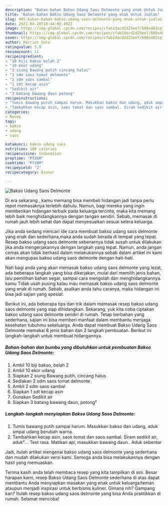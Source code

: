 ```yaml
---
description: "Bahan-bahan Bakso Udang Saos Delmonte yang enak Untuk Jualan"
title: "Bahan-bahan Bakso Udang Saos Delmonte yang enak Untuk Jualan"
slug: 405-bahan-bahan-bakso-udang-saos-delmonte-yang-enak-untuk-jualan
date: 2021-04-20T18:44:08.492Z
image: https://img-global.cpcdn.com/recipes/cfab2dacd2d25ee7/680x482cq70/bakso-udang-saos-delmonte-foto-resep-utama.jpg
thumbnail: https://img-global.cpcdn.com/recipes/cfab2dacd2d25ee7/680x482cq70/bakso-udang-saos-delmonte-foto-resep-utama.jpg
cover: https://img-global.cpcdn.com/recipes/cfab2dacd2d25ee7/680x482cq70/bakso-udang-saos-delmonte-foto-resep-utama.jpg
author: Harriet Soto
ratingvalue: 3.9
reviewcount: 11
recipeingredient:
- "10 biji bakso belah 2"
- "10 ekor udang"
- "2 siung Bawang putih cincang halus"
- "2 sdm saos tomat delmonte"
- "2 sdm saos sambal"
- "1 sdt kecap asin"
- "Sedikit air"
- "3 batang bawang daun potong"
recipeinstructions:
- "Tumis bawang putih sampai harum. Masukkan bakso dan udang, aduk smpai udang berubah warna."
- "Tambahkan kecap asin, saos tomat dan saos sambal. Siram sedikit air, aduk²... Test rasa. Matikan api, masukkan bawang daun.. Aduk sebentar"
categories:
- Resep
tags:
- bakso
- udang
- saos

katakunci: bakso udang saos 
nutrition: 180 calories
recipecuisine: Indonesian
preptime: "PT26M"
cooktime: "PT30M"
recipeyield: "2"
recipecategory: Dinner

---
```



![Bakso Udang Saos Delmonte](https://img-global.cpcdn.com/recipes/cfab2dacd2d25ee7/680x482cq70/bakso-udang-saos-delmonte-foto-resep-utama.jpg)

Di era  sekarang , kamu memang bisa membeli hidangan jadi tanpa perlu repot memasaknya terlebih dahulu. Namun, bagi mereka yang ingin memberikan hidangan terbaik pada keluarga tercinta, maka kita memang lebih baik menghidangkannya dengan tangan sendiri. Sebab, memasak di rumah jauh lebih sehat dan dapat menyesuaikan sesuai selera keluarga.

Jika anda sedang mencari ide cara membuat bakso udang saos delmonte yang enak dan sederhana,maka anda sudah berada di tempat yang tepat. Resep bakso udang saos delmonte  sebenarnya tidak susah untuk dilakukan jika anda mengerjakannya dengan langkah yang tepat. Namun, anda jangan cemas akan tidak berhasil dalam melakukannya 
sebab dalam artikel ini kami akan mengupas bakso udang saos delmonte dengan hati-hati.  



Nah bagi anda yang akan memasak bakso udang saos delmonte yang lezat, ada beberapa langkah yang bisa dikerjakan, mulai dari memilih jenis bahan, lalu pemilihan bahan segar, sampai cara mengolah dan menghidangkannya. kamu Tidak usah pusing kalau mau memasak bakso udang saos delmonte yang enak di rumah. Sebab, asalkan anda  tahu caranya, maka hidangan ini bisa jadi sajian yang spesial.

Berikut ini, ada beberapa tips dan trik dalam memasak resep bakso udang saos delmonte yang siap dihidangkan. Sekarang, yuk kita coba ciptakan bakso udang saos delmonte sendiri di rumah. Tetap berbahan yang sederhana, sajian ini bisa memberi manfaat dalam membantu menjaga kesehatan tubuhmu sekeluarga. Anda dapat membuat Bakso Udang Saos Delmonte memakai 8 jenis bahan dan 2 langkah pembuatan. Berikut ini langkah-langkah untuk membuat hidangannya.

<!--inarticleads1-->

##### Bahan-bahan dan bumbu yang dibutuhkan untuk pembuatan Bakso Udang Saos Delmonte:

1. Ambil 10 biji bakso, belah 2
1. Ambil 10 ekor udang
1. Siapkan 2 siung Bawang putih, cincang halus
1. Sediakan 2 sdm saos tomat delmonte
1. Ambil 2 sdm saos sambal
1. Siapkan 1 sdt kecap asin
1. Gunakan Sedikit air
1. Siapkan 3 batang bawang daun, potong²




<!--inarticleads2-->

##### Langkah-langkah menyiapkan Bakso Udang Saos Delmonte:

1. Tumis bawang putih sampai harum. Masukkan bakso dan udang, aduk smpai udang berubah warna.
1. Tambahkan kecap asin, saos tomat dan saos sambal. Siram sedikit air, aduk²... Test rasa. Matikan api, masukkan bawang daun.. Aduk sebentar




Jadi, itulah artikel mengenai  bakso udang saos delmonte  yang sederhana dan mudah dilakukan versi kami. Semoga anda bisa melakukannya dengan hasil yang memuaskan. 

Terima kasih anda telah membaca resep yang kita tampilkan di sini. Besar harapan kami, resep  Bakso Udang Saos Delmonte sederhana di atas dapat membantu Anda menyiapkan masakan yang enak untuk keluarga/teman ataupun menjadi inspirasi untuk berbisnis kuliner. Gimana nih? Gampang kan? Itulah resep bakso udang saos delmonte yang bisa Anda praktikkan di rumah. Selamat mencoba!


